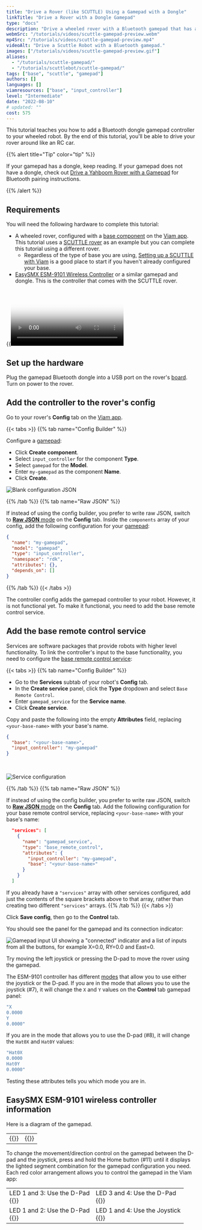 ```yaml
---
title: "Drive a Rover (like SCUTTLE) Using a Gamepad with a Dongle"
linkTitle: "Drive a Rover with a Dongle Gamepad"
type: "docs"
description: "Drive a wheeled rover with a Bluetooth gamepad that has a dongle."
webmSrc: "/tutorials/videos/scuttle-gamepad-preview.webm"
mp4Src: "/tutorials/videos/scuttle-gamepad-preview.mp4"
videoAlt: "Drive a Scuttle Robot with a Bluetooth gamepad."
images: ["/tutorials/videos/scuttle-gamepad-preview.gif"]
aliases:
  - "/tutorials/scuttle-gamepad/"
  - "/tutorials/scuttlebot/scuttle-gamepad/"
tags: ["base", "scuttle", "gamepad"]
authors: []
languages: []
viamresources: ["base", "input_controller"]
level: "Intermediate"
date: "2022-08-10"
# updated: ""
cost: 575
---
```


This tutorial teaches you how to add a Bluetooth dongle gamepad controller to your wheeled robot.
By the end of this tutorial, you'll be able to drive your rover around like an RC car.

{{% alert title="Tip" color="tip" %}}

If your gamepad has a dongle, keep reading.
If your gamepad does not have a dongle, check out [Drive a Yahboom Rover with a Gamepad](../yahboom-rover/#connecting-a-bluetooth-controller) for Bluetooth pairing instructions.

{{% /alert %}}

## Requirements

You will need the following hardware to complete this tutorial:

- A wheeled rover, configured with a [base component](/build/configure/components/base/) on the [Viam app](https://app.viam.com/).
  This tutorial uses a [SCUTTLE rover](https://www.scuttlerobot.org/shop/) as an example but you can complete this tutorial using a different rover.
  - Regardless of the type of base you are using, [Setting up a SCUTTLE with Viam](/tutorials/configure/scuttlebot/) is a good place to start if you haven't already configured your base.
- [EasySMX ESM-9101 Wireless Controller](https://www.amazon.com/Wireless-Controller-EasySMX-ESM-9101-Gamepad/dp/B07F1NLGW2?th=1) or a similar gamepad and dongle.
  This is the controller that comes with the SCUTTLE rover.

{{<video webm_src="/tutorials/videos/scuttledemos_gamepad.webm" mp4_src="/tutorials/videos/scuttledemos_gamepad.mp4" alt="Controlling a Scuttle robot using a Bluetooth gamepad" poster="/tutorials/scuttlebot/scuttledemos_gamepad.jpg">}}

## Set up the hardware

Plug the gamepad Bluetooth dongle into a USB port on the rover's [board](/build/configure/components/board/).
Turn on power to the rover.

## Add the controller to the rover's config

Go to your rover's **Config** tab on the [Viam app](https://app.viam.com/).

{{< tabs >}}
{{% tab name="Config Builder" %}}

Configure a [gamepad](/build/configure/components/input-controller/gamepad/):

- Click **Create component**.
- Select `input_controller` for the component **Type**.
- Select `gamepad` for the **Model**.
- Enter `my-gamepad` as the component **Name**.
- Click **Create**.

![Blank configuration JSON](/tutorials/scuttle-gamepad/gamepad-config.png)

{{% /tab %}}
{{% tab name="Raw JSON" %}}

If instead of using the config builder, you prefer to write raw JSON, switch to [**Raw JSON** mode](/build/configure/configuration/#the-config-tab) on the **Config** tab.
Inside the `components` array of your config, add the following configuration for your [gamepad](/build/configure/components/input-controller/gamepad/):

```json {class="line-numbers linkable-line-numbers"}
{
  "name": "my-gamepad",
  "model": "gamepad",
  "type": "input_controller",
  "namespace": "rdk",
  "attributes": {},
  "depends_on": []
}
```

{{% /tab %}}
{{< /tabs >}}

The controller config adds the gamepad controller to your robot.
However, it is not functional yet.
To make it functional, you need to add the base remote control service.

## Add the base remote control service

Services are software packages that provide robots with higher level functionality.
To link the controller's input to the base functionality, you need to configure the [base remote control service](/build/configure/services/base-rc/):

{{< tabs >}}
{{% tab name="Config Builder" %}}

- Go to the **Services** subtab of your robot's **Config** tab.
- In the **Create service** panel, click the **Type** dropdown and select `Base Remote Control`.
- Enter `gamepad_service` for the **Service** **name**.
- Click **Create service**.

Copy and paste the following into the empty **Attributes** field, replacing `<your-base-name>` with your base's name.

```json {class="line-numbers linkable-line-numbers"}
{
  "base": "<your-base-name>",
  "input_controller": "my-gamepad"
}
```

<br>

![Service configuration](/tutorials/scuttle-gamepad/gamepad-service-config.png)

{{% /tab %}}
{{% tab name="Raw JSON" %}}

If instead of using the config builder, you prefer to write raw JSON, switch to [**Raw JSON** mode](/build/configure/configuration/#the-config-tab) on the **Config** tab.
Add the following configuration for your base remote control service, replacing `<your-base-name>` with your base's name:

```json {class="line-numbers linkable-line-numbers"}
  "services": [
    {
      "name": "gamepad_service",
      "type": "base_remote_control",
      "attributes": {
        "input_controller": "my-gamepad",
        "base": "<your-base-name>"
      }
    }
  ]
```

If you already have a `"services"` array with other services configured, add just the contents of the square brackets above to that array, rather than creating two different `"services"` arrays.
{{% /tab %}}
{{< /tabs >}}

Click **Save config**, then go to the **Control** tab.

You should see the panel for the gamepad and its connection indicator:

![Gamepad input UI showing a "connected" indicator and a list of inputs from all the buttons, for example X=0.0, RY=0.0 and East=0.](/tutorials/scuttle-gamepad/control-tab-input.png)

Try moving the left joystick or pressing the D-pad to move the rover using the gamepad.

The ESM-9101 controller has different [modes](#easysmx-esm-9101-wireless-controller-information) that allow you to use either the joystick or the D-pad.
If you are in the mode that allows you to use the joystick (#7), it will change the `X` and `Y` values on the **Control** tab gamepad panel:

```sh {class="command-line" data-prompt="$" data-output="1-10"}
"X
0.0000
Y
0.0000"
```

If you are in the mode that allows you to use the D-pad (#8), it will change the `Hat0X` and `Hat0Y` values:

```sh {class="command-line" data-prompt="$" data-output="1-10"}
"Hat0X
0.0000
Hat0Y
0.0000"
```

Testing these attributes tells you which mode you are in.

## EasySMX ESM-9101 wireless controller information

Here is a diagram of the gamepad.

<table>
<tr>
<td>{{<imgproc src="/tutorials/scuttle-gamepad/pi-game-gamepad-diagram.png" resize="800x" alt="gamepad diagram">}}</td>
<td>{{<imgproc src="/tutorials/scuttle-gamepad/pi-game-gamepad-legend.png" resize="800x" alt="gamepad legend">}}</td>
</tr>
</table>

To change the movement/direction control on the gamepad between the D-pad and the joystick, press and hold the Home button (#11) until it displays the lighted segment combination for the gamepad configuration you need.
Each red color arrangement allows you to control the gamepad in the Viam app:

<table>
<tr><td>LED 1 and 3: Use the D-Pad<BR>
{{<imgproc src="/tutorials/scuttle-gamepad/pi-game-cont-1and3.jpg" resize="300x" declaredimensions=true alt="Led 1 and 3 are lit">}}
</td><td>LED 3 and 4: Use the D-Pad<BR>
{{<imgproc src="/tutorials/scuttle-gamepad/pi-game-cont-3and4.jpg" resize="300x" declaredimensions=true alt="Led 3 and 4 are lit">}}</td></tr>
<tr><td>LED 1 and 2: Use the D-Pad<BR>
{{<imgproc src="/tutorials/scuttle-gamepad/pi-game-cont-1and2.jpg" resize="300x" declaredimensions=true alt="Led 1 and 4 are lit">}}</td><td>LED 1 and 4: Use the Joystick<BR>
{{<imgproc src="/tutorials/scuttle-gamepad/pi-game-cont-1and4.jpg" resize="300x" declaredimensions=true alt="Led 1 and 4 are lit">}}</td></tr>
</table>
